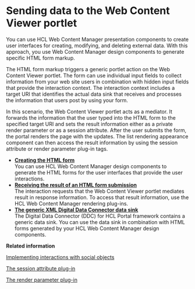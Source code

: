 # Sending data to the Web Content Viewer portlet

You can use HCL Web Content Manager presentation components to create user interfaces for creating, modifying, and deleting external data. With this approach, you use Web Content Manager design components to generate specific HTML form markup.

The HTML form markup triggers a generic portlet action on the Web Content Viewer portlet. The form can use individual input fields to collect information from your web site users in combination with hidden input fields that provide the interaction context. The interaction context includes a target URI that identifies the actual data sink that receives and processes the information that users post by using your form.

In this scenario, the Web Content Viewer portlet acts as a mediator. It forwards the information that the user typed into the HTML form to the specified target URI and sets the result information either as a private render parameter or as a session attribute. After the user submits the form, the portal renders the page with the updates. The list rendering appearance component can then access the result information by using the session attribute or render parameter plug-in tags.

-   **[Creating the HTML form](../social/plrf_sendata2wcv_createhtmlform.md)**  
You can use HCL Web Content Manager design components to generate the HTML forms for the user interfaces that provide the user interactions.
-   **[Receiving the result of an HTML form submission](../social/plrf_sendata2wcv_receivhtmlform.md)**  
The interaction requests that the Web Content Viewer portlet mediates result in response information. To access that result information, use the HCL Web Content Manager rendering plug-ins.
-   **[The generic XML Digital Data Connector data sink](../social/plrf_use_gen_xml_ddc_datasink.md)**  
The Digital Data Connector \(DDC\) for HCL Portal framework contains a generic data sink. You can use the data sink in combination with HTML forms generated by your HCL Web Content Manager design components.


**Related information**  


[Implementing interactions with social objects](../wcm/wcm_dev_impl_intrax_soc_objects.md)

[The session attribute plug-in](../panel_help/plrf_rendr_plugin_session_attrbt.md)

[The render parameter plug-in](../panel_help/plrf_rendr_plugin_render_parm.md)

